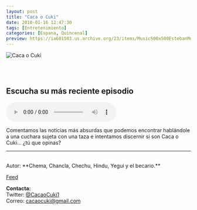```yaml
---
layout: post
title: "Caca o Cuki"
date: 2018-01-16 12:47:30
tags: [Entretenimiento]
categories: [Espana, Quincenal]
preview: https://ia601503.us.archive.org/23/items/Music500x500EstebanMontoya/PRODUCTS300%20-%20Jos%c3%a9%20Mar%c3%ada%20Deblas%20Rodr%c3%adguez.jpg
---
```


![Caca o Cuki](https://ia801503.us.archive.org/23/items/Music500x500EstebanMontoya/PRODUCTS500%20-%20Jos%c3%a9%20Mar%c3%ada%20Deblas%20Rodr%c3%adguez.jpg)

<br/>
<br/>

## Escucha su más reciente episodio

<!--reproductor-feed=http://www.ivoox.com/caca-o-cuki_fg_f1391664_filtro_1.xml-->
<!--reproductor-start-->
<audio id="audio" preload="auto" controls="" src="http://ar.ivoox.com/es/15-caca-o-cuki-trabajos-absurdos-y_mf_23156104_feed_1.mp3"></audio>
<!--reproductor-end-->

Comentamos las noticias más absurdas que podemos encontrar hablándole a una cuchara sujeta con una taza e intentamos discernir si son Caca o Cuki... ¿tú que opinas?

_ _ _
<br>
Autor: **Chema, Chancla, Chechu, Hindu, Yegui y el becario.**  

[Feed](http://www.ivoox.com/caca-o-cuki_fg_f1391664_filtro_1.xml)  



**Contacta:**  
Twitter: [@CacaoCuki1](https://twitter.com/CacaoCuki1)  
Correo: [cacaocuki@gmail.com](mailto:cacaocuki@gmail.com)  

